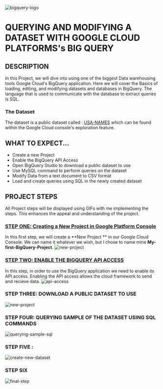 ![bigquery-logo](https://github.com/deepakm925/Google-CLoud-Platform/blob/main/Querying-and-Modifying-data-with-GCP-BigQuery/resources/Bigquery-project-logo.jpg)
# QUERYING AND MODIFYING A DATASET WITH GOOGLE CLOUD PLATFORMS's BIG QUERY

## DESCRIPTION
In this Project, we will dive into using one of the biggest Data warehousing tools Google Cloud's BigQuery application. Here we will cover the Basics of loading, editing, and modifying datasets and databases in BigQuery. The language that is used to communicate with the database to extract queries is SQL. 

### The Dataset
The dataset is a public dataset called : [USA-NAMES](https://console.cloud.google.com/marketplace/product/social-security-administration/us-names?project=practical-block-410401) which can be found within the Google Cloud console's exploration feature. 

## WHAT TO EXPECT...
- Create a new Project
- Enable the BigQuery API Access
- Open BigQuery Studio to download a public dataset to use
- Use MySQL command to perform queries on the dataset
- Modify Data from a text document to CSV format
- Load and create queries using SQL in the newly created dataset

## PROJECT STEPS
All Project steps will be displayed using GIFs with me implementing the steps. This enhances the appeal and understanding of the project. 

### <ins> STEP ONE: Creating a New Project in Google Platform Console </ins>
In this first step, we will create a **New Project ** in our Google Cloud Console. We can name it whatever we wish, but I chose to name mine **My-first-BigQuery-Project**. 
![new-project](https://github.com/deepakm925/Google-CLoud-Platform/blob/main/Querying-and-Modifying-data-with-GCP-BigQuery/resources/new-project.gif)

### <ins> STEP TWO: ENABLE THE BIGQUERY API ACCESS </ins>
In this step, in order to use the BigQuery application we need to enable its API access. Enabling the API access allows the cloud framework to send and recieve data. 
![api-access](https://github.com/deepakm925/Google-CLoud-Platform/blob/main/Querying-and-Modifying-data-with-GCP-BigQuery/resources/enabling-api-access.gif)

### STEP THREE: DOWNLOAD A PUBLIC DATASET TO USE
![new-project](https://github.com/deepakm925/Google-CLoud-Platform/blob/main/Querying-and-Modifying-data-with-GCP-BigQuery/resources/download-public-data-usanames.gif)

### STEP FOUR: QUERYING SAMPLE OF THE DATASET USING SQL COMMANDS
![querying-sample-sql](https://github.com/deepakm925/Google-CLoud-Platform/blob/main/Querying-and-Modifying-data-with-GCP-BigQuery/resources/querying-sample-dataset.gif)

### STEP FIVE : 
![create-new-dataset](https://github.com/deepakm925/Google-CLoud-Platform/blob/main/Querying-and-Modifying-data-with-GCP-BigQuery/resources/create-new-dataset.gif)

### STEP SIX 
![final-step](https://github.com/deepakm925/Google-CLoud-Platform/blob/main/Querying-and-Modifying-data-with-GCP-BigQuery/resources/final-querying-newquery-newdataset.gif)




